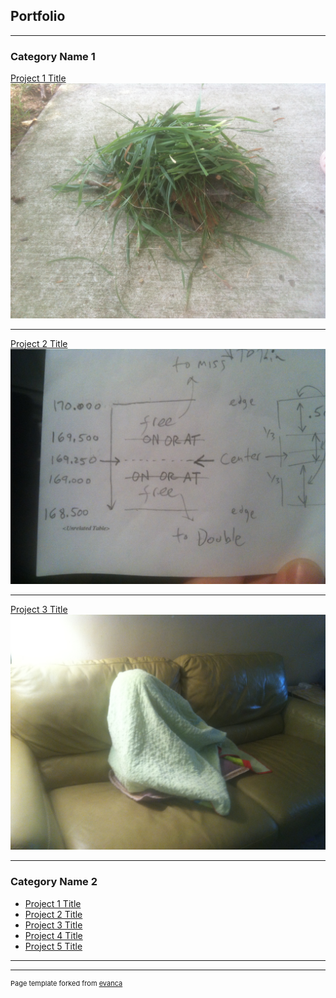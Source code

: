 ## Portfolio

---

### Category Name 1 

[Project 1 Title](/sample_page)
<img src="images/grass pile.JPG?raw=true"/>

---
[Project 2 Title](/pdf/sample_presentation.pdf)
<img src="images/IMG_6140.JPG?raw=true"/>

---
[Project 3 Title](http://example.com/)
<img src="images/IMG_6139.JPG?raw=true"/>

---

### Category Name 2

- [Project 1 Title](http://example.com/)
- [Project 2 Title](http://example.com/)
- [Project 3 Title](http://example.com/)
- [Project 4 Title](http://example.com/)
- [Project 5 Title](http://example.com/)

---




---
<p style="font-size:11px">Page template forked from <a href="https://github.com/evanca/quick-portfolio">evanca</a></p>
<!-- Remove above link if you don't want to attibute -->
